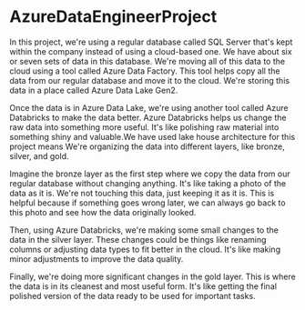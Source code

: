 # AzureDataEngineerProject


In this project, we're using a regular database called SQL Server that's kept within the company instead of using a cloud-based one. We have about six or seven sets of data in this database. We're moving all of this data to the cloud using a tool called Azure Data Factory. This tool helps copy all the data from our regular database and move it to the cloud. We're storing this data in a place called Azure Data Lake Gen2.

Once the data is in Azure Data Lake, we're using another tool called Azure Databricks to make the data better. Azure Databricks helps us change the raw data into something more useful. It's like polishing raw material into something shiny and valuable.We have used lake house architecture for this project means We're organizing the data into different layers, like bronze, silver, and gold.

Imagine the bronze layer as the first step where we copy the data from our regular database without changing anything. It's like taking a photo of the data as it is. We're not touching this data, just keeping it as it is. This is helpful because if something goes wrong later, we can always go back to this photo and see how the data originally looked.

Then, using Azure Databricks, we're making some small changes to the data in the silver layer. These changes could be things like renaming columns or adjusting data types to fit better in the cloud. It's like making minor adjustments to improve the data quality.

Finally, we're doing more significant changes in the gold layer. This is where the data is in its cleanest and most useful form. It's like getting the final polished version of the data ready to be used for important tasks.
